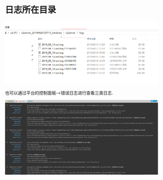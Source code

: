 # 日志所在目录



![](../../.gitbook/assets/image%20%2893%29.png)

也可以通过平台的控制面板-&lt;错误日志进行查看三类日志.

![](../../.gitbook/assets/image%20%28115%29.png)

